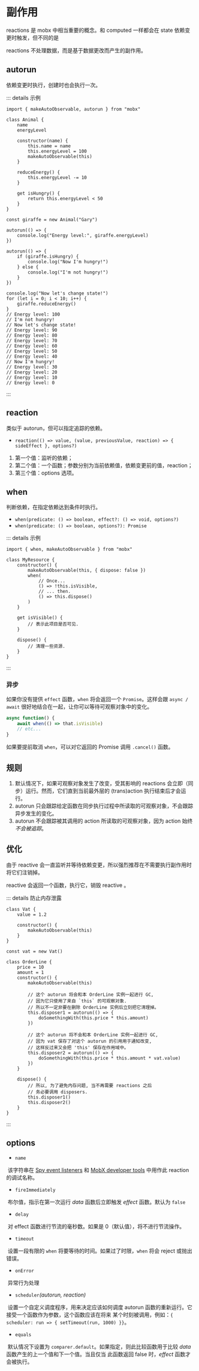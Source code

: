 # 副作用

reactions 是 mobx 中相当重要的概念。和 computed 一样都会在 state 依赖变更时触发，但不同的是

reactions 不处理数据，而是基于数据更改而产生的副作用。

## autorun

依赖变更时执行，创建时也会执行一次。

::: details 示例

```react
import { makeAutoObservable, autorun } from "mobx"

class Animal {
    name
    energyLevel

    constructor(name) {
        this.name = name
        this.energyLevel = 100
        makeAutoObservable(this)
    }

    reduceEnergy() {
        this.energyLevel -= 10
    }

    get isHungry() {
        return this.energyLevel < 50
    }
}

const giraffe = new Animal("Gary")

autorun(() => {
    console.log("Energy level:", giraffe.energyLevel)
})

autorun(() => {
    if (giraffe.isHungry) {
        console.log("Now I'm hungry!")
    } else {
        console.log("I'm not hungry!")
    }
})

console.log("Now let's change state!")
for (let i = 0; i < 10; i++) {
    giraffe.reduceEnergy()
}
// Energy level: 100
// I'm not hungry!
// Now let's change state!
// Energy level: 90
// Energy level: 80
// Energy level: 70
// Energy level: 60
// Energy level: 50
// Energy level: 40
// Now I'm hungry!
// Energy level: 30
// Energy level: 20
// Energy level: 10
// Energy level: 0
```

:::

## reaction 

类似于 autorun，但可以指定追踪的依赖。

- `reaction(() => value, (value, previousValue, reaction) => { sideEffect }, options?)`

1. 第一个值：监听的依赖；
2. 第二个值：一个函数；参数分别为当前依赖值，依赖变更前的值，reaction；
3. 第三个值：options 选项。

## when

判断依赖，在指定依赖达到条件时执行。

- `when(predicate: () => boolean, effect?: () => void, options?)`
- `when(predicate: () => boolean, options?): Promise`

::: details 示例

```react
import { when, makeAutoObservable } from "mobx"

class MyResource {
    constructor() {
        makeAutoObservable(this, { dispose: false })
        when(
            // Once...
            () => !this.isVisible,
            // ... then.
            () => this.dispose()
        )
    }

    get isVisible() {
        // 表示此项目是否可见.
    }

    dispose() {
        // 清理一些资源.
    }
}
```

:::

### 异步

如果你没有提供 `effect` 函数，`when` 将会返回一个 `Promise`。这样会跟 `async / await` 很好地结合在一起，让你可以等待可观察对象中的变化。

```javascript
async function() {
    await when(() => that.isVisible)
    // etc...
}
```

如果要提前取消 `when`，可以对它返回的 Promise 调用 `.cancel()` 函数。

## 规则

1. 默认情况下，如果可观察对象发生了改变，受其影响的 reactions 会立即（同步）运行。然而，它们直到当前最外层的 (trans)action 执行结束后才会运行。
2. autorun 只会跟踪给定函数在同步执行过程中所读取的可观察对象，不会跟踪异步发生的变化。
3. autorun 不会跟踪被其调用的 action 所读取的可观察对象，因为 action 始终*不会被追踪*。

## 优化

由于 reactive 会一直监听并等待依赖变更，所以强烈推荐在不需要执行副作用时将它们注销掉。

reactive 会返回一个函数，执行它，销毁 reactive 。

::: details 防止内存泄露

```react
class Vat {
    value = 1.2

    constructor() {
        makeAutoObservable(this)
    }
}

const vat = new Vat()

class OrderLine {
    price = 10
    amount = 1
    constructor() {
        makeAutoObservable(this)

        // 这个 autorun 将会和本 OrderLine 实例一起进行 GC,
        // 因为它只使用了来自 `this` 的可观察对象.
        // 所以不一定非要在删除 OrderLine 实例后立刻把它清理掉。
        this.disposer1 = autorun(() => {
            doSomethingWith(this.price * this.amount)
        })

        // 这个 autorun 将不会和本 OrderLine 实例一起进行 GC,
        // 因为 vat 保存了对这个 autorun 的引用用于通知改变,
        // 这样反过来又会把 'this' 保存在作用域中。
        this.disposer2 = autorun(() => {
            doSomethingWith(this.price * this.amount * vat.value)
        })
    }

    dispose() {
        // 所以, 为了避免内存问题, 当不再需要 reactions 之后
        // 务必要调用 disposers.
        this.disposer1()
        this.disposer2()
    }
}
```

:::

## options

- `name`

​	该字符串在 [Spy event listeners](https://www.mobxjs.com/analyzing-reactivity#spy) 和 [MobX developer tools](https://github.com/mobxjs/mobx-devtools) 中用作此 reaction 的调试名称。

- `fireImmediately` 

​	布尔值，指示在第一次运行 *data* 函数后立即触发 *effect* 函数。默认为 `false`

- `delay` 

​	对 effect 函数进行节流的毫秒数。如果是 0（默认值），将不进行节流操作。

- `timeout` 

​	设置一段有限的 `when` 将要等待的时间。如果过了时限，`when` 将会 reject 或抛出错误。

- `onError`

​	异常行为处理

- `scheduler`*(autorun, reaction)*

​	设置一个自定义调度程序，用来决定应该如何调度 autorun 函数的重新运行。它接受一个函数作为参数，这个函数应该在将来	某个时刻被调用，例如：`{ scheduler: run => { setTimeout(run, 1000) }}`。

- `equals`

​	默认情况下设置为 `comparer.default`。如果指定，则此比较函数用于比较 *data* 函数产生的上一个值和下一个值。当且仅当	此函数返回 false 时，*effect* 函数才会被执行。